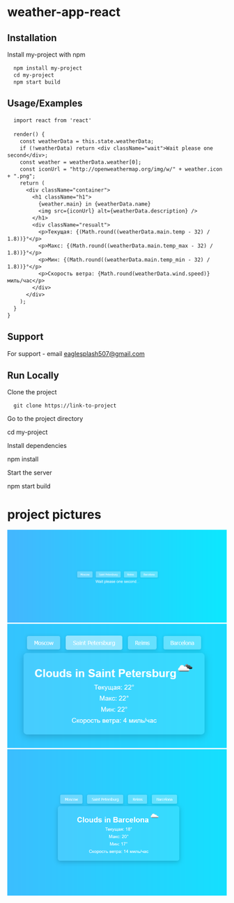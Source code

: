 # weather-app-react

## Installation
Install my-project with npm

```
  npm install my-project
  cd my-project
  npm start build
```

    
## Usage/Examples

```
  import react from 'react'

  render() {
    const weatherData = this.state.weatherData;
    if (!weatherData) return <div className="wait">Wait please one second</div>;
    const weather = weatherData.weather[0];
    const iconUrl = "http://openweathermap.org/img/w/" + weather.icon + ".png";
    return (
      <div className="container">
        <h1 className="h1">
          {weather.main} in {weatherData.name}
          <img src={iconUrl} alt={weatherData.description} />
        </h1>
        <div className="resualt">
          <p>Текущая: {(Math.round((weatherData.main.temp - 32) / 1.8))}°</p>
          <p>Макс: {(Math.round((weatherData.main.temp_max - 32) / 1.8))}°</p>
          <p>Мин: {(Math.round((weatherData.main.temp_min - 32) / 1.8))}°</p>
          <p>Скорость ветра: {Math.round(weatherData.wind.speed)} миль/час</p>
        </div>
      </div>
    );
  }
}
```


## Support

For support - email eaglesplash507@gmail.com

## Run Locally

Clone the project

```
  git clone https://link-to-project
```

Go to the project directory

  cd my-project

Install dependencies

  npm install

Start the server

  npm start build


# project pictures

![Image alt](https://github.com/bottlin-rnbclub/weather-app-react/blob/main/img/1.png)
![Image alt](https://github.com/bottlin-rnbclub/weather-app-react/blob/main/img/2.png)
![Image alt](https://github.com/bottlin-rnbclub/weather-app-react/blob/main/img/3.png)
